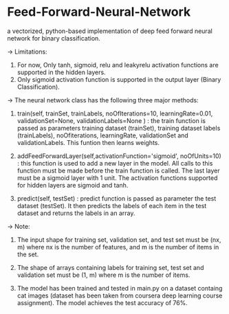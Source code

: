 # Feed-Forward-Neural-Network
a vectorized, python-based implementation of deep feed forward neural network for binary classification.

-> Limitations:

1. For now, Only tanh, sigmoid, relu and leakyrelu activation functions are supported in the hidden layers.
2. Only sigmoid activation function is supported in the output layer (Binary Classification).


-> The neural network class has the following three major methods:

1. train(self, trainSet, trainLabels, noOfIterations=10, learningRate=0.01, validationSet=None, validationLabels=None ) : the train function is passed as parameters training dataset (trainSet), training dataset labels (trainLabels), noOfiterations, learningRate, validationSet and validationLabels. This funtion then learns weights.

2. addFeedForwardLayer(self,activationFunction='sigmoid', noOfUnits=10) : this function is used to add a new layer in the model. All calls to this function must be made before the train function is called. The last layer must be a sigmoid layer with 1 unit. The activation functions supported for hidden layers are sigmoid and tanh.

3. predict(self, testSet) : predict function is passed as parameter the test dataset (testSet). It then predicts the labels of each item in the test dataset and returns the labels in an array.


-> Note:

1. The input shape for training set, validation set, and test set must be (nx, m) where nx is the number of features, and m is the number of items in the set.

2. The shape of arrays containing labels for training set, test set and validation set must be (1, m) where m is the number of items.

3. The model has been trained and tested in main.py on a dataset containg cat images (dataset has been taken from coursera deep learning course assignment). The model achieves the test accuracy of 76%.
